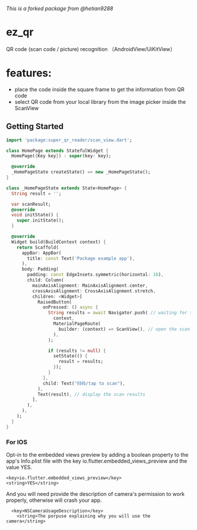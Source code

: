 *This is a forked package from @hetian9288*

# ez_qr

QR code (scan code &#x2F; picture) recognition （AndroidView&#x2F;UiKitView）

# features:
- place the code inside the square frame to get the information from QR code
- select QR code from your local library from the image picker inside the ScanView


## Getting Started

```dart
import 'package:super_qr_reader/scan_view.dart';

class HomePage extends StatefulWidget {
  HomePage({Key key}) : super(key: key);

  @override
  _HomePageState createState() => new _HomePageState();
}

class _HomePageState extends State<HomePage> {
  String result = '';

  var scanResult;
  @override
  void initState() {
    super.initState();
  }

  @override
  Widget build(BuildContext context) {
    return Scaffold(
      appBar: AppBar(
        title: const Text('Package example app'),
      ),
      body: Padding(
        padding: const EdgeInsets.symmetric(horizontal: 16),
        child: Column(
          mainAxisAlignment: MainAxisAlignment.center,
          crossAxisAlignment: CrossAxisAlignment.stretch,
          children: <Widget>[
            RaisedButton(
              onPressed: () async {
                String results = await Navigator.push( // waiting for the scan results
                  context,
                  MaterialPageRoute(
                    builder: (context) => ScanView(), // open the scan view
                  ),
                );

                if (results != null) {
                  setState(() {
                    result = results;
                  });
                }
              },
              child: Text("扫码/tap to scan"),
            ),
            Text(result), // display the scan results
          ],
        ),
      ),
    );
  }
} 
```

### For IOS
Opt-in to the embedded views preview by adding a boolean property to the app's Info.plist file with the key io.flutter.embedded_views_preview and the value YES.

	<key>io.flutter.embedded_views_preview</key>
	<string>YES</string>

And you will need provide the description of camera's permission to work properly, otherwise will crash your app.
``` 
  <key>NSCameraUsageDescription</key>
	<string>The porpuse explaining why you will use the camera</string>
```

